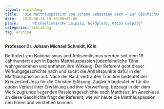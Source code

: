 ```yaml
---
layout: einladung
title:  "Die Matthäuspassion von Johann Sebastian Bach – Zur Geschichte ihrer religiösen und politischen Wahrnehmung und Wirkung"
date:   2018-06-13 19:30:00+02:00
place:      "Michaeliskirche Leipzig, Nordplatz, 04155 Leipzig"
categories: einladung
tag: archive
---
```


**Professor Dr. Johann Michael Schmidt, Köln**

Befördert von Nationalismus und Antisemitismus werden seit dem 19. Jahrhundert auch in Bachs Matthäuspassion judenfeindliche Töne wahrgenommen und entfalten ihre Wirkung. Der Referent geht dieser Wirkungsgeschichte nach und sucht die Anhaltspunkte dafür in der Matthäuspassion auf. Nach der Bach vertrauten Tradition bedeutet der Kreuzestod Jesu für die Christen Erlösung. Zugleich bedeutet er für die Juden Verlust ihrer Erwählung und ihre Verwerfung, bezeugt in der dem Werk zugrunde liegenden Passionsgeschichte nach Matthäus. Im Anschluss an diese Geschichte fragt der Referent, wie wir heute die Matthäuspassion neu hören und verstehen können.

